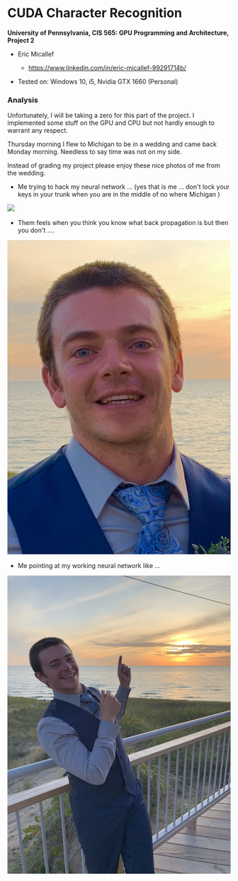CUDA Character Recognition
======================

**University of Pennsylvania, CIS 565: GPU Programming and Architecture, Project 2**

* Eric Micallef
  * https://www.linkedin.com/in/eric-micallef-99291714b/
  
* Tested on: Windows 10, i5, Nvidia GTX 1660 (Personal)

### Analysis

Unfortunately, I will be taking a zero for this part of the project. I implemented some stuff on the GPU and CPU but not hardly enough to warrant any respect.

Thursday morning I flew to Michigan to be in a wedding and came back Monday morning. Needless to say time was not on my side.

Instead of grading my project please enjoy these nice photos of me from the wedding.

* Me trying to hack my neural network ... (yes that is me ... don't lock your keys in your trunk when you are in the middle of no where Michigan )

![](img/sawzall.gif)

* Them feels when you think you know what back propagation is but then you don't ....

![](img/IMG_3920.jpg)

* Me pointing at my working neural network like ...

![](img/IMG_3924.jpg)
